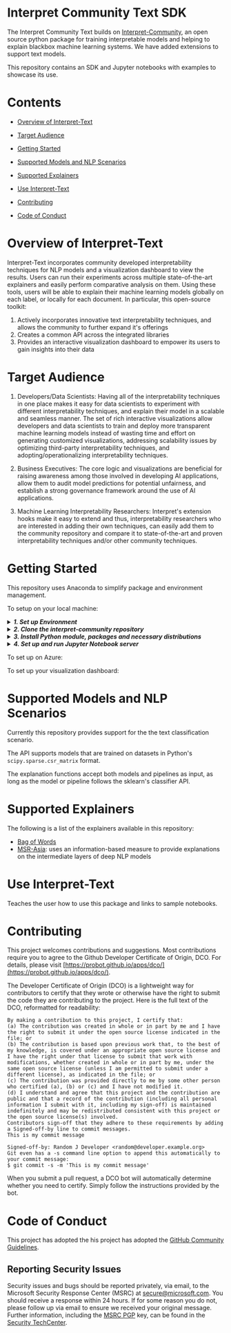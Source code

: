 
# Interpret Community Text SDK
The Interpret Community Text builds on [Interpret-Community](https://github.com/interpretml/interpret-community), an open source python package for training interpretable models and helping to explain blackbox machine learning systems. We have added extensions to support text models.

This repository contains an SDK and Jupyter notebooks with examples to showcase its use.

# Contents

  

-  [Overview of Interpret-Text](#overview)

-  [Target Audience](#target-audience)

-  [Getting Started](#getting-started)

-  [Supported Models and NLP Scenarios](#models)

-  [Supported Explainers](#explainers)

-  [Use Interpret-Text](#use)

-  [Contributing](#contrib)

-  [Code of Conduct](#code-of-conduct)
  

<a  name="overview"></a>

# Overview of Interpret-Text
Interpret-Text incorporates community developed interpretability techniques for NLP models and a visualization dashboard to view the results. Users can run their experiments across multiple state-of-the-art explainers and easily perform comparative analysis on them. Using these tools, users will be able to explain their machine learning models globally on each label, or locally for each document. In particular, this open-source toolkit:
1. Actively incorporates innovative text interpretability techniques, and allows the community to further expand it's offerings
2. Creates a common API across the integrated libraries
3. Provides an interactive visualization dashboard to empower its users to gain insights into their data

<a  name="target-audience"></a>

# Target Audience

1. Developers/Data Scientists: Having all of the interpretability techniques in one place makes it easy for data scientists to experiment with different interpretability techniques, and explain their model in a scalable and seamless manner. The set of rich interactive visualizations allow developers and data scientists to train and deploy more transparent machine learning models instead of wasting time and effort on generating customized visualizations, addressing scalability issues by optimizing third-party interpretability techniques, and adopting/operationalizing interpretability techniques.

  

2. Business Executives: The core logic and visualizations are beneficial for raising awareness among those involved in developing AI applications, allow them to audit model predictions for potential unfairness, and establish a strong governance framework around the use of AI applications.

  

3. Machine Learning Interpretability Researchers: Interpret's extension hooks make it easy to extend and thus, interpretability researchers who are interested in adding their own techniques, can easily add them to the community repository and compare it to state-of-the-art and proven interpretability techniques and/or other community techniques.

  

<a  name="getting-started"></a>

# Getting Started

  

This repository uses Anaconda to simplify package and environment management.

To setup on your local machine:

<details><summary><strong><em>1. Set up Environment</em></strong></summary>

a. Install Anaconda with Python = 3.7
  
b. Create conda environment named interpret_text

```

conda create -n interpret_text python=3.7

```

Optional, additional reading:

- [conda cheat sheet](https://docs.conda.io/projects/conda/en/4.6.0/_downloads/52a95608c49671267e40c689e0bc00ca/conda-cheatsheet.pdf)

- [jupyter](https://pypi.org/project/jupyter/)

- [nb_conda](https://github.com/Anaconda-Platform/nb_conda)

  

<details><summary><strong><em>On Windows: c. Activate conda environment</strong></em></summary>

```

conda activate interpret_text

pip install pytest

pip install lightgbm

pip install interpret-community

pip install xgboost

pip install tensorflow

conda install pytorch torchvision cpuonly -c pytorch

```

</details>

<details><summary><strong><em>On Linux:</em> c. Activate conda environment</em></strong></summary>

```

conda activate interpret_text

```

</details>

<br></br>

</details>

<details>

<summary><strong><em>2. Clone the interpret-community repository</em></strong></summary>

Clone and cd into the repository

```

git clone https://github.com/microsoft/interpret-community-text.git

cd interpret-community-text

```

</details>

<details>

<summary><strong><em>3. Install Python module, packages and necessary distributions</em></strong></summary>

```

pip install -e ./python

pip install pytest

pip install lightgbm

pip install interpret-community

pip install xgboost

pip install tensorflow

conda install pytorch torchvision cpuonly -c pytorch

```

If you intend to run repo tests:

```

pip install pytest

pip install lightgbm

pip install interpret-community

pip install xgboost

pip install tensorflow

conda install pytorch torchvision cpuonly -c pytorch

```

</details>

<details>

<summary><strong><em>4. Set up and run Jupyter Notebook server </em></strong></summary>

  
Install and run Jupyter Notebook

```
conda install -c conda-forge notebook
jupyter notebook
```

</details>

<!---{% from interpret.ext.blackbox import TabularExplainer %}

--->

To set up on Azure:

To set up your visualization dashboard:

# <a name="models"></a>

# Supported Models and NLP Scenarios

 Currently this repository provides support for the the text classification scenario.
 
 The API supports models that are trained on datasets in Python's `scipy.sparse.csr_matrix` format.
  
  The explanation functions accept both models and pipelines as input, as long as the model or pipeline follows the sklearn's classifier API.

# <a name="explainers"></a>

# Supported Explainers
The following is a list of the explainers available in this repository:
* [Bag of Words](https://en.wikipedia.org/wiki/Bag-of-words_model)
* [MSR-Asia](https://www.microsoft.com/en-us/research/publication/towards-a-deep-and-unified-understanding-of-deep-neural-models-in-nlp/): uses an information-based measure to provide explanations on the intermediate layers of deep NLP models
  

<a  name="use"></a>

# Use Interpret-Text

Teaches the user how to use this package and links to sample notebooks.

  

<a  name="contrib"></a>

# Contributing
This project welcomes contributions and suggestions. Most contributions require you to agree to the Github Developer Certificate of Origin, DCO. For details, please visit  [https://probot.github.io/apps/dco/](https://probot.github.io/apps/dco/).

The Developer Certificate of Origin (DCO) is a lightweight way for contributors to certify that they wrote or otherwise have the right to submit the code they are contributing to the project. Here is the full text of the DCO, reformatted for readability:
```
By making a contribution to this project, I certify that:
(a) The contribution was created in whole or in part by me and I have the right to submit it under the open source license indicated in the file; or
(b) The contribution is based upon previous work that, to the best of my knowledge, is covered under an appropriate open source license and I have the right under that license to submit that work with modifications, whether created in whole or in part by me, under the same open source license (unless I am permitted to submit under a different license), as indicated in the file; or
(c) The contribution was provided directly to me by some other person who certified (a), (b) or (c) and I have not modified it.
(d) I understand and agree that this project and the contribution are public and that a record of the contribution (including all personal information I submit with it, including my sign-off) is maintained indefinitely and may be redistributed consistent with this project or the open source license(s) involved.
Contributors sign-off that they adhere to these requirements by adding a Signed-off-by line to commit messages.
This is my commit message

Signed-off-by: Random J Developer <random@developer.example.org>
Git even has a -s command line option to append this automatically to your commit message:
$ git commit -s -m 'This is my commit message'
```
When you submit a pull request, a DCO bot will automatically determine whether you need to certify. Simply follow the instructions provided by the bot.

# Code of Conduct

This project has adopted the his project has adopted the  [GitHub Community Guidelines](https://help.github.com/en/github/site-policy/github-community-guidelines).

## Reporting Security Issues

Security issues and bugs should be reported privately, via email, to the Microsoft Security Response Center (MSRC) at  [secure@microsoft.com](mailto:secure@microsoft.com). You should receive a response within 24 hours. If for some reason you do not, please follow up via email to ensure we received your original message. Further information, including the  [MSRC PGP](https://technet.microsoft.com/en-us/security/dn606155)  key, can be found in the  [Security TechCenter](https://technet.microsoft.com/en-us/security/default).